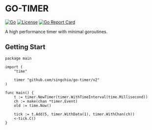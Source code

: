 # GO-TIMER

[![Go](https://github.com/singchia/go-xtables/actions/workflows/go.yml/badge.svg)](https://github.com/singchia/go-xtables/actions/workflows/go.yml)
[![License](https://img.shields.io/badge/License-Apache_2.0-blue.svg)](https://opensource.org/licenses/Apache-2.0)
[![Go Report Card](https://goreportcard.com/badge/github.com/singchia/go-timer/v2)](https://goreportcard.com/report/github.com/singchia/go-timer/v2)

A high performance timer with minimal goroutines.

## Getting Start

```golang
package main

import (
	"time"

	timer "github.com/singchia/go-timer/v2"
)

func main() {
	t := timer.NewTimer(timer.WithTimeInterval(time.Millisecond))
	ch := make(chan *timer.Event)
	old := time.Now()

	tick := t.Add(5, timer.WithData(1), timer.WithChan(ch))
	<-tick.C()
}
```